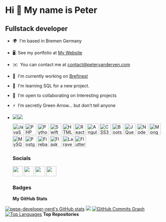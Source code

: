 Hi 👋 My name is Peter
======================

Fullstack developer
-------------------

*   🌍  I'm based in Bremen Germany
*   🖥️  See my portfolio at [My Website](https://petervanderven.com)
*   ✉️  You can contact me at [contact@petervanderven.com](mailto:contact@petervanderven.com)
*   🚀  I'm currently working on [Brefinest](https://brefinest.com)
*   🧠  I'm learning SQL for a new project.
*   🤝  I'm open to collaborating on Interesting projects
*   ⚡  I’m secretly Green Arrow... but don’t tell anyone
*   <a href="https://www.twitter.com/petervanderven_" target="_blank" rel="noopener noreferrer"><img
                  src="https://img.shields.io/twitter/follow/petervanderven_?logo=twitter&style=for-the-badge&color=0891b2&labelColor=1c1917"
                /></a><a href="https://www.github.com/pepe-developer-nerd" target="_blank" rel="noopener noreferrer"><img
                  src="https://img.shields.io/github/followers/pepe-developer-nerd?logo=github&style=for-the-badge&color=0891b2&labelColor=1c1917" /></a>
                  <p align="left">
                                <a href="https://developer.mozilla.org/en-US/docs/Web/JavaScript" target="_blank" rel="noopener noreferrer"><img                             src="https://raw.githubusercontent.com/danielcranney/readme-generator/main/public/icons/skills/javascript-colored.svg" width="36" height="36"               alt="JavaScript" /></a>
                                <a href="https://www.php.net/" target="_blank" rel="noopener noreferrer"><img src="https://raw.githubusercontent.com/danielcranney                                   /readme-generator/main/public/icons/skills/php-colored.svg" width="36" height="36" alt="PHP" /></a>
                                <a href="https://www.python.org/" target="_blank" rel="noopener noreferrer"><img src="https://raw.githubusercontent.com/danielcranney/readme-generator/main/public/icons/skills/python-colored.svg" width="36" height="36" alt="Python" /></a>
                                <a href="https://developer.apple.com/swift/" target="_blank" rel="noopener noreferrer"><img src="https://raw.githubusercontent.com/danielcranney/readme-generator/main/public/icons/skills/swift-colored.svg" width="36" height="36" alt="Swift" /></a>
                                <a href="https://developer.mozilla.org/en-US/docs/Glossary/HTML5" target="_blank" rel="noopener noreferrer"><img src="https://raw.githubusercontent.com/danielcranney/readme-generator/main/public/icons/skills/html5-colored.svg" width="36" height="36" alt="HTML5" /></a>
                                <a href="https://reactjs.org/" target="_blank" rel="noopener noreferrer"><img src="https://raw.githubusercontent.com/danielcranney/readme-generator/main/public/icons/skills/react-colored.svg" width="36" height="36" alt="React" /></a>
                                <a href="https://angular.io/" target="_blank" rel="noopener noreferrer"><img src="https://raw.githubusercontent.com/danielcranney/readme-generator/main/public/icons/skills/angularjs-colored.svg" width="36" height="36" alt="Angular" /></a>
                                <a href="https://www.w3.org/TR/CSS/#css" target="_blank" rel="noopener noreferrer"><img src="https://raw.githubusercontent.com/danielcranney/readme-generator/main/public/icons/skills/css3-colored.svg" width="36" height="36" alt="CSS3" /></a>
                                <a href="https://getbootstrap.com/" target="_blank" rel="noopener noreferrer"><img src="https://raw.githubusercontent.com/danielcranney/readme-generator/main/public/icons/skills/bootstrap-colored.svg" width="36" height="36" alt="Bootstrap" /></a>
                                <a href="https://jquery.com/" target="_blank" rel="noopener noreferrer"><img src="https://raw.githubusercontent.com/danielcranney/readme-generator/main/public/icons/skills/jquery-colored.svg" width="36" height="36" alt="JQuery" /></a>
                                <a href="https://nodejs.org/en/" target="_blank" rel="noopener noreferrer"><img src="https://raw.githubusercontent.com/danielcranney/readme-generator/main/public/icons/skills/nodejs-colored.svg" width="36" height="36" alt="NodeJS" /></a>
                                <a href="https://www.mongodb.com/" target="_blank" rel="noopener noreferrer"><img src="https://raw.githubusercontent.com/danielcranney/readme-generator/main/public/icons/skills/mongodb-colored.svg" width="36" height="36" alt="MongoDB" /></a>
                                <a href="https://www.mysql.com/" target="_blank" rel="noopener noreferrer"><img src="https://raw.githubusercontent.com/danielcranney/readme-generator/main/public/icons/skills/mysql-colored.svg" width="36" height="36" alt="MySQL" /></a>
                                <a href="https://www.postgresql.org/" target="_blank" rel="noopener noreferrer"><img src="https://raw.githubusercontent.com/danielcranney/readme-generator/main/public/icons/skills/postgresql-colored.svg" width="36" height="36" alt="PostgreSQL" /></a>
                                <a href="https://firebase.google.com/" target="_blank" rel="noopener noreferrer"><img src="https://raw.githubusercontent.com/danielcranney/readme-generator/main/public/icons/skills/firebase-colored.svg" width="36" height="36" alt="Firebase" /></a>
                                <a href="https://flask.palletsprojects.com/en/2.0.x/" target="_blank" rel="noopener noreferrer"><img src="https://raw.githubusercontent.com/danielcranney/readme-generator/main/public/icons/skills/flask-colored-dark.svg" width="36" height="36" alt="Flask" /></a>
                                <a href="https://laravel.com/" target="_blank" rel="noopener noreferrer"><img src="https://raw.githubusercontent.com/danielcranney/readme-generator/main/public/icons/skills/laravel-colored.svg" width="36" height="36" alt="Laravel" /></a>
                                <a href="https://flutter.dev/" target="_blank" rel="noopener noreferrer"><img src="https://raw.githubusercontent.com/danielcranney/readme-generator/main/public/icons/skills/flutter-colored.svg" width="36" height="36" alt="Flutter" /></a>
                    </p>
     ### Socials
    <p align="left"> <a href="https://www.facebook.com/peter.vandervenofficial" target="_blank" rel="noopener noreferrer"><img src="https://raw.githubusercontent.com/danielcranney/readme-generator/main/public/icons/socials/facebook.svg" width="32" height="32" /></a> <a href="https://www.github.com/pepe-developer-nerd" target="_blank" rel="noopener noreferrer"><img src="https://raw.githubusercontent.com/danielcranney/readme-generator/main/public/icons/socials/github-dark.svg" width="32" height="32" /></a> <a href="http://www.instagram.com/petervanderven_official" target="_blank" rel="noopener noreferrer"><img src="https://raw.githubusercontent.com/danielcranney/readme-generator/main/public/icons/socials/instagram.svg" width="32" height="32" /></a> <a href="https://www.twitter.com/petervanderven_" target="_blank" rel="noopener noreferrer"><img src="https://raw.githubusercontent.com/danielcranney/readme-generator/main/public/icons/socials/twitter.svg" width="32" height="32" /></a></p>
    
    ### Badges

    <b>My GitHub Stats</b>

<a href="http://www.github.com/pepe-developer-nerd"><img src="https://github-readme-stats.vercel.app/api?username=pepe-developer-nerd&show_icons=true&hide=&count_private=true&title_color=64748b&text_color=444e59&icon_color=0891b2&bg_color=1c1917&hide_border=true&show_icons=true" alt="pepe-developer-nerd's GitHub stats" /></a>
<a href="http://www.github.com/pepe-developer-nerd"><img src="https://github-readme-streak-stats.herokuapp.com/?user=pepe-developer-nerd&stroke=444e59&background=1c1917&ring=64748b&fire=64748b&currStreakNum=444e59&currStreakLabel=64748b&sideNums=444e59&sideLabels=444e59&dates=444e59&hide_border=true" /></a>
<a href="http://www.github.com/pepe-developer-nerd"><img src="https://activity-graph.herokuapp.com/graph?username=pepe-developer-nerd&bg_color=1c1917&color=444e59&line=0891b2&point=444e59&area_color=1c1917&area=true&hide_border=true&custom_title=GitHub%20Commits%20Graph" alt="GitHub Commits Graph" /></a>
<a href="https://github.com/pepe-developer-nerd" align="left"><img src="https://github-readme-stats.vercel.app/api/top-langs/?username=pepe-developer-nerd&langs_count=10&title_color=64748b&text_color=444e59&icon_color=0891b2&bg_color=1c1917&hide_border=true&locale=en&custom_title=Top%20%Languages" alt="Top Languages" /></a>
<b>Top Repositories</b>

<div width="100%" align="center"></div><br /><br /><br /><br /><br /><br /><br />
